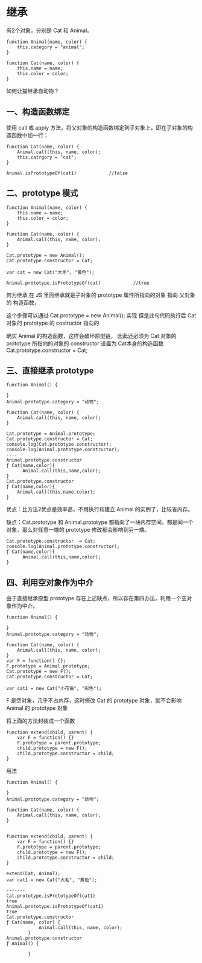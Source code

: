 # 继承

有2个对象，分别是 Cat 和 Animal。

```
function Animal(name, color) {
    this.category = "animal";
}

function Cat(name, color) {
    this.name = name;
    this.color = color;
}
```

如何让猫继承自动物？

## 一、构造函数绑定

使用 call 或 apply 方法，将父对象的构造函数绑定到子对象上，即在子对象的构造函数中加一行：

```
function Cat(name, color) {
    Animal.call(this, name, color);
    this.catrgory = "cat";
}

Animal.isPrototypeOf(cat1)            //false
```

## 二、prototype 模式

```
function Animal(name, color) {
    this.name = name;
    this.color = color;
}

function Cat(name, color) {
    Animal.call(this, name, color);
}

Cat.prototype = new Animal();
Cat.prototype.constructor = Cat;

var cat = new Cat("大毛", "黄色");

Animal.prototype.isPrototypeOf(cat)            //true
```

何为继承,在 JS 里面继承就是子对象的 prototype 属性所指向的对象 指向 父对象的 构造函数，

这个步骤可以通过 Cat.prototype = new Animal\(\); 实现 但是此句代码执行后 Cat对象的 prototype 的 costructor 指向的

确实 Animal 的构造函数，这样会破坏原型链， 因此还必须为 Cat 对象的 prototype 所指向的对象的 constructor 设置为 Cat本身的构造函数 Cat.prototype.constructor = Cat;

## 三、直接继承 prototype

```
function Animal() {

}
Animal.prototype.category = "动物";

function Cat(name, color) {
    Animal.call(this, name, color);
}

Cat.prototype = Animal.prototype;
Cat.prototype.constructor = Cat;
console.log(Cat.prototype.constructor);
console.log(Animal.prototype.constructor);
----
Animal.prototype.constructor
ƒ Cat(name,color){
      Animal.call(this,name,color);
}
Cat.prototype.constructor
ƒ Cat(name,color){
    Animal.call(this,name,color);
}
```

优点：比方法2优点是效率高，不用执行和建立 Animal 的实例了，比较省内存。

缺点：Cat.prototype 和 Animal.prototype 都指向了一块内存空间，都是同一个对象，那么对任意一端的  prototype 修改都会影响到另一端。

```
Cat.prototype.constructor  = Cat;
console.log(Animal.prototype.constructor);
ƒ Cat(name,color){
      Animal.call(this,name,color);
}
```

## 四、利用空对象作为中介

由于直接继承原型 prototype 存在上述缺点，所以存在第四办法，利用一个空对象作为中介。

```
function Animal() {

}
Animal.prototype.category = "动物";

function Cat(name, color) {
    Animal.call(this, name, color);
}
var F = function() {};
F.prototype = Animal.prototype;
Cat.prototype = new F();
Cat.prototype.constructor = Cat;

var cat1 = new Cat("小花猫", "彩色");
```

F 是空对象，几乎不占内存，这时修改 Cat 的 prototype 对象，就不会影响 Animal 的 prototype 对象

将上面的方法封装成一个函数

```
function extend(child, parent) {
    var F = function() {}
    F.prototype = parent.prototype;
    child.prototype = new F();
    child.prototype.constructor = child;
}
```

用法

```
function Animal() {

}
Animal.prototype.category = "动物";

function Cat(name, color) {
    Animal.call(this, name, color);
}


function extend(child, parent) {
    var F = function() {}
    F.prototype = parent.prototype;
    child.prototype = new F();
    child.prototype.constructor = child;
}

extend(Cat, Animal);
var cat1 = new Cat("大毛", "黄色");

-------
Cat.prototype.isPrototypeOf(cat1)
true
Animal.prototype.isPrototypeOf(cat1)
true
Cat.prototype.constructor
ƒ Cat(name, color) {
			Animal.call(this, name, color);
		}
Animal.prototype.constructor
ƒ Animal() {

		}
```



